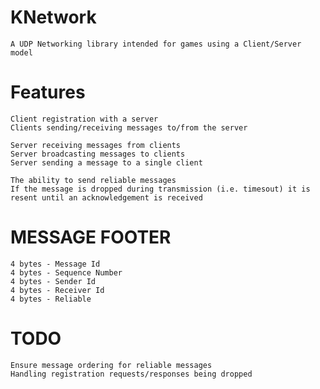 KNetwork
========

    A UDP Networking library intended for games using a Client/Server model

Features
========

    Client registration with a server
    Clients sending/receiving messages to/from the server
    
    Server receiving messages from clients
    Server broadcasting messages to clients
    Server sending a message to a single client
    
    The ability to send reliable messages
    If the message is dropped during transmission (i.e. timesout) it is resent until an acknowledgement is received

MESSAGE FOOTER
========

	4 bytes - Message Id
	4 bytes - Sequence Number
	4 bytes - Sender Id
	4 bytes - Receiver Id
	4 bytes - Reliable
	
TODO
========

    Ensure message ordering for reliable messages
    Handling registration requests/responses being dropped